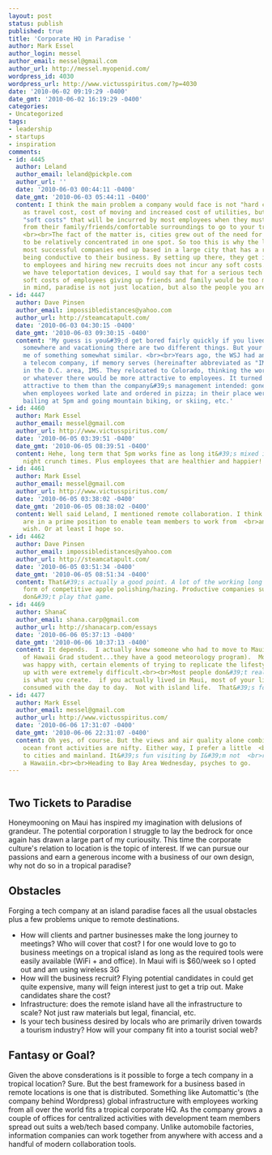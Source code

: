 ```yaml
---
layout: post
status: publish
published: true
title: 'Corporate HQ in Paradise '
author: Mark Essel
author_login: messel
author_email: messel@gmail.com
author_url: http://messel.myopenid.com/
wordpress_id: 4030
wordpress_url: http://www.victusspiritus.com/?p=4030
date: '2010-06-02 09:19:29 -0400'
date_gmt: '2010-06-02 16:19:29 -0400'
categories:
- Uncategorized
tags:
- leadership
- startups
- inspiration
comments:
- id: 4445
  author: Leland
  author_email: leland@pickple.com
  author_url: ''
  date: '2010-06-03 00:44:11 -0400'
  date_gmt: '2010-06-03 05:44:11 -0400'
  content: I think the main problem a company would face is not "hard costs" such
    as travel cost, cost of moving and increased cost of utilities, but rather, the
    "soft costs" that will be incurred by most employees when they must move away
    from their family/friends/comfortable surroundings to go to your tropical paradise.
    <br><br>The fact of the matter is, cities grew out of the need for workforces
    to be relatively concentrated in one spot. So too this is why the largest and
    most successful companies end up based in a large city that has a reputation of
    being conductive to their business. By setting up there, they get instant access
    to employees and hiring new recruits does not incur any soft costs.<br><br>Until
    we have teleportation devices, I would say that for a serious tech company, the
    soft costs of employees giving up friends and family would be too much. Just keep
    in mind, paradise is not just location, but also the people you are with.
- id: 4447
  author: Dave Pinsen
  author_email: impossibledistances@yahoo.com
  author_url: http://steamcatapult.com/
  date: '2010-06-03 04:30:15 -0400'
  date_gmt: '2010-06-03 09:30:15 -0400'
  content: 'My guess is you&#39;d get bored fairly quickly if you lived in Maui. Living
    somewhere and vacationing there are two different things. But your idea reminds
    me of something somewhat similar. <br><br>Years ago, the WSJ had an article about
    a telecom company, if memory serves (hereinafter abbreviated as "IMS") headquartered
    in the D.C. area, IMS. They relocated to Colorado, thinking the work-life balance
    or whatever there would be more attractive to employees. It turned out to be more
    attractive to them than the company&#39;s management intended: gone were nights
    when employees worked late and ordered in pizza; in their place were employees
    bailing at 5pm and going mountain biking, or skiing, etc.'
- id: 4460
  author: Mark Essel
  author_email: messel@gmail.com
  author_url: http://www.victusspiritus.com/
  date: '2010-06-05 03:39:51 -0400'
  date_gmt: '2010-06-05 08:39:51 -0400'
  content: Hehe, long term that 5pm works fine as long it&#39;s mixed in with some  <br>late
    night crunch times. Plus employees that are healthier and happier!
- id: 4461
  author: Mark Essel
  author_email: messel@gmail.com
  author_url: http://www.victusspiritus.com/
  date: '2010-06-05 03:38:02 -0400'
  date_gmt: '2010-06-05 08:38:02 -0400'
  content: Well said Leland, I mentioned remote collaboration. I think web/tech  <br>companies
    are in a prime position to enable team members to work from  <br>anywhere they
    wish. Or at least I hope so.
- id: 4462
  author: Dave Pinsen
  author_email: impossibledistances@yahoo.com
  author_url: http://steamcatapult.com/
  date: '2010-06-05 03:51:34 -0400'
  date_gmt: '2010-06-05 08:51:34 -0400'
  content: That&#39;s actually a good point. A lot of the working long hours is a
    form of competitive apple polishing/hazing. Productive companies such as 37 Signals
    don&#39;t play that game.
- id: 4469
  author: ShanaC
  author_email: shana.carp@gmail.com
  author_url: http://shanacarp.com/essays
  date: '2010-06-06 05:37:13 -0400'
  date_gmt: '2010-06-06 10:37:13 -0400'
  content: It depends.  I actually knew someone who had to move to Maui (University
    of Hawaii Grad student...they have a good meteorology program).  Most things he
    was happy with, certain elements of trying to replicate the lifestyle he grew
    up with were extremely difficult.<br><br>Most people don&#39;t realize that paradise
    is what you create.  if you actually lived in Maui, most of your life would be
    consumed with the day to day.  Not with island life.  That&#39;s for tourists.
- id: 4477
  author: Mark Essel
  author_email: messel@gmail.com
  author_url: http://www.victusspiritus.com/
  date: '2010-06-06 17:31:07 -0400'
  date_gmt: '2010-06-06 22:31:07 -0400'
  content: Oh yes, of course. But the views and air quality alone combined with  <br>heavy
    ocean front activities are nifty. Either way, I prefer a little  <br>more connectivity
    to cities and mainland. It&#39;s fun visiting by I&#39;m not  <br>ready to become
    a Hawaiin.<br><br>Heading to Bay Area Wednesday, psyches to go.
---
```

<p><a href="{{ site.url }}/assets/2010/06/l_2048_1536_26F90795-AEC0-4AC8-92F8-CBBB3EC1F45C.jpeg"><img src="{{ site.url }}/assets/2010/06/l_2048_1536_26F90795-AEC0-4AC8-92F8-CBBB3EC1F45C.jpeg" alt="" class="alignnone size-full" /></a></p>
<h2>Two Tickets to Paradise</h2>
<p>Honeymooning on Maui has inspired my imagination with delusions of grandeur. The potential corporation I struggle to lay the bedrock for once again has drawn a large part of my curiousity. This time the corporate culture's relation to location is the topic of interest. If we can pursue our passions and earn a generous income with a business of our own design, why not do so in a tropical paradise?  </p>
<h2>Obstacles</h2>
<p>Forging a tech company at an island paradise faces all the usual obstacles plus a few problems unique to remote destinations. </p>
<ul>
<li>How will clients and partner businesses make the long journey to meetings? Who will cover that cost? I for one would love to go to business meetings on a tropical island as long as the required tools were easily available (WiFi + and office). In Maui wifi is $60/week so I opted out and am using wireless 3G</li>
<li>How will the business recruit? Flying potential candidates in could get quite expensive, many will feign interest just to get a trip out. Make candidates share the cost?</li>
<li>Infrastructure: does the remote island have all the infrastructure to scale? Not just raw materials but legal, financial, etc. </li>
<li>Is your tech business desired by locals who are primarily driven towards a tourism industry? How will your company fit into a tourist social web?</li>
</ul>
<h2>Fantasy or Goal?</h2>
<p>Given the above consderations is it possible to forge a tech company in a tropical location? Sure. But the best framework for a business based in remote locations is one that is distributed. Something like Automattic's (the company behind Wordpress) global infrastructure with employees working from all over the world fits a tropical corporate HQ.  As the company grows a couple of offices for centralized activities with development team members spread out suits a web/tech based company. Unlike automobile factories, information companies can work together from anywhere with access and a handful of modern collaboration tools. </p>
